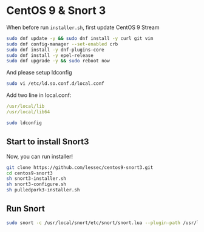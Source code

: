 # CentOS 9 & Snort 3

When before run `installer.sh`, first update CentOS 9 Stream
```bash
sudo dnf update -y && sudo dnf install -y curl git vim
sudo dnf config-manager --set-enabled crb
sudo dnf install -y dnf-plugins-core
sudo dnf install -y epel-release
sudo dnf upgrade -y && sudo reboot now
```

And please setup ldconfig
```bash
sudo vi /etc/ld.so.conf.d/local.conf
```
Add two line in local.conf:
```yml
/usr/local/lib
/usr/local/lib64
```
```bash
sudo ldconfig
```

## Start to install Snort3
Now, you can run installer!
```bash
git clone https://github.com/lessec/centos9-snort3.git
cd centos9-snort3
sh snort3-installer.sh
sh snort3-configure.sh
sh pulledpork3-installer.sh
```

## Run Snort
```bash
sudo snort -c /usr/local/snort/etc/snort/snort.lua --plugin-path /usr/local/snort/extra -k all -i ens160 -y -l /var/log/snort
```
